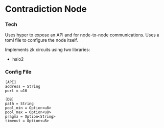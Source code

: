 # Contradiction Node

### Tech
Uses hyper to expose an API and for node-to-node communications.
Uses a toml file to configure the node itself.

Implements zk circuits using two libraries:
- halo2

### Config File
~~~
[API]
address = String
port = u16

[DB]
path = String
pool_min = Option<u8>
pool_max = Option<u8>
pragma = Option<String>
timeout = Option<u8>
~~~
